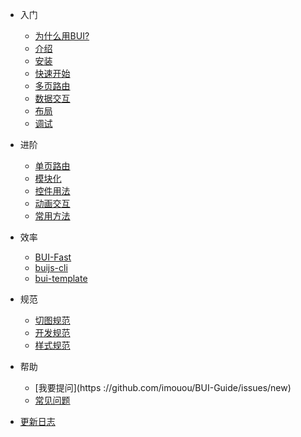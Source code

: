 * 入门

  * [为什么用BUI?](chapter1/why.md)
  * [介绍](chapter1/about.md)
  * [安装](chapter1/installation.md)
  * [快速开始](chapter1/quickstart.md)
  * [多页路由](chapter1/multipage.md)
  * [数据交互](chapter1/request.md)
  * [布局](chapter1/layout.md)
  * [调试](chapter1/debug.md)


* 进阶
  * [单页路由](chapter2/router.md)
  * [模块化](chapter2/loader.md)
  * [控件用法](chapter2/controls.md)
  * [动画交互](chapter2/animate.md)
  * [常用方法](chapter2/method.md)

* 效率
  * [BUI-Fast](tools/buifast.md)
  * [buijs-cli](tools/buijs.md)
  * [bui-template](tools/bui-template.md)

* 规范
  * [切图规范](ui/cutimage.md)
  * [开发规范](ui/standard.md)
  * [样式规范](ui/style.md)

* 帮助
  * [我要提问](https ://github.com/imouou/BUI-Guide/issues/new)
  * [常见问题](help.md)


* [更新日志](changelog.md)
